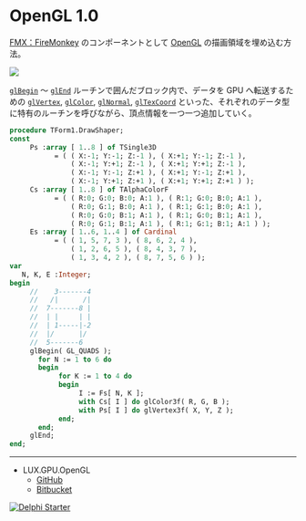 # OpenGL 1.0
[FMX：FireMonkey](https://www.wikiwand.com/en/FireMonkey) のコンポーネントとして [OpenGL](https://www.wikiwand.com/ja/OpenGL) の描画領域を埋め込む方法。

![](https://github.com/LUXOPHIA/OpenGL/raw/OpenGL-1.0/--------/_SCREENSHOT/OpenGL.png)

[`glBegin`](https://www.khronos.org/registry/OpenGL-Refpages/gl2.1/xhtml/glBegin.xml) ～ [`glEnd`](https://www.khronos.org/registry/OpenGL-Refpages/gl2.1/xhtml/glEnd.xml) ルーチンで囲んだブロック内で、データを GPU へ転送するための [`glVertex`](https://www.khronos.org/registry/OpenGL-Refpages/gl2.1/xhtml/glVertex.xml), [`glColor`](https://www.khronos.org/registry/OpenGL-Refpages/gl2.1/xhtml/glColor.xml), [`glNormal`](https://www.khronos.org/registry/OpenGL-Refpages/gl2.1/xhtml/glNormal.xml), [`glTexCoord`](https://www.khronos.org/registry/OpenGL-Refpages/gl2.1/xhtml/glTexCoord.xml) といった、それぞれのデータ型に特有のルーチンを呼びながら、頂点情報を一つ一つ追加していく。

```pascal
procedure TForm1.DrawShaper;
const
     Ps :array [ 1..8 ] of TSingle3D
           = ( ( X:-1; Y:-1; Z:-1 ), ( X:+1; Y:-1; Z:-1 ),
               ( X:-1; Y:+1; Z:-1 ), ( X:+1; Y:+1; Z:-1 ),
               ( X:-1; Y:-1; Z:+1 ), ( X:+1; Y:-1; Z:+1 ),
               ( X:-1; Y:+1; Z:+1 ), ( X:+1; Y:+1; Z:+1 ) );
     Cs :array [ 1..8 ] of TAlphaColorF
           = ( ( R:0; G:0; B:0; A:1 ), ( R:1; G:0; B:0; A:1 ),
               ( R:0; G:1; B:0; A:1 ), ( R:1; G:1; B:0; A:1 ),
               ( R:0; G:0; B:1; A:1 ), ( R:1; G:0; B:1; A:1 ),
               ( R:0; G:1; B:1; A:1 ), ( R:1; G:1; B:1; A:1 ) );
     Es :array [ 1..6, 1..4 ] of Cardinal
           = ( ( 1, 5, 7, 3 ), ( 8, 6, 2, 4 ),
               ( 1, 2, 6, 5 ), ( 8, 4, 3, 7 ),
               ( 1, 3, 4, 2 ), ( 8, 7, 5, 6 ) );
var
   N, K, E :Integer;
begin
     //    3-------4
     //   /|      /|
     //  7-------8 |
     //  | |     | |
     //  | 1-----|-2
     //  |/      |/
     //  5-------6
     glBegin( GL_QUADS );
       for N := 1 to 6 do
       begin
            for K := 1 to 4 do
            begin
                 I := Fs[ N, K ];
                 with Cs[ I ] do glColor3f( R, G, B );
                 with Ps[ I ] do glVertex3f( X, Y, Z );
            end;
       end;
     glEnd;
end;
```

----
* LUX.GPU.OpenGL
    * [GitHub](https://github.com/LUXOPHIA/LUX.GPU.OpenGL)
    * [Bitbucket](https://bitbucket.org/LUXOPHIA/lux.gpu.opengl)

[![Delphi Starter](https://github.com/delphiusers/FreeDelphi/raw/master/FreeDelphi_350px.png)](https://www.embarcadero.com/jp/products/delphi/starter)
